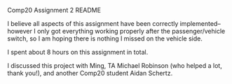 Comp20 Assignment 2 README

I believe all aspects of this assignment have been correctly implemented– however I only got everything working properly after the passenger/vehicle switch, so I am hoping there is nothing I missed on the vehicle side.

I spent about 8 hours on this assignment in total.

I discussed this project with Ming, TA Michael Robinson (who helped a lot, thank you!), and another Comp20 student Aidan Schertz.